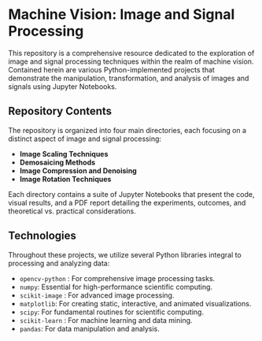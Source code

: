 # Machine Vision: Image and Signal Processing

This repository is a comprehensive resource dedicated to the exploration of image and signal processing techniques within the realm of machine vision. Contained herein are various Python-implemented projects that demonstrate the manipulation, transformation, and analysis of images and signals using Jupyter Notebooks.

## Repository Contents

The repository is organized into four main directories, each focusing on a distinct aspect of image and signal processing:

- **Image Scaling Techniques**
- **Demosaicing Methods**
- **Image Compression and Denoising**
- **Image Rotation Techniques**

Each directory contains a suite of Jupyter Notebooks that present the code, visual results, and a PDF report detailing the experiments, outcomes, and theoretical vs. practical considerations.

## Technologies

Throughout these projects, we utilize several Python libraries integral to processing and analyzing data:

- `opencv-python` : For comprehensive image processing tasks.
- `numpy`: Essential for high-performance scientific computing.
- `scikit-image` : For advanced image processing.
- `matplotlib`: For creating static, interactive, and animated visualizations.
- `scipy`: For fundamental routines for scientific computing.
- `scikit-learn` : For machine learning and data mining.
- `pandas`: For data manipulation and analysis.

